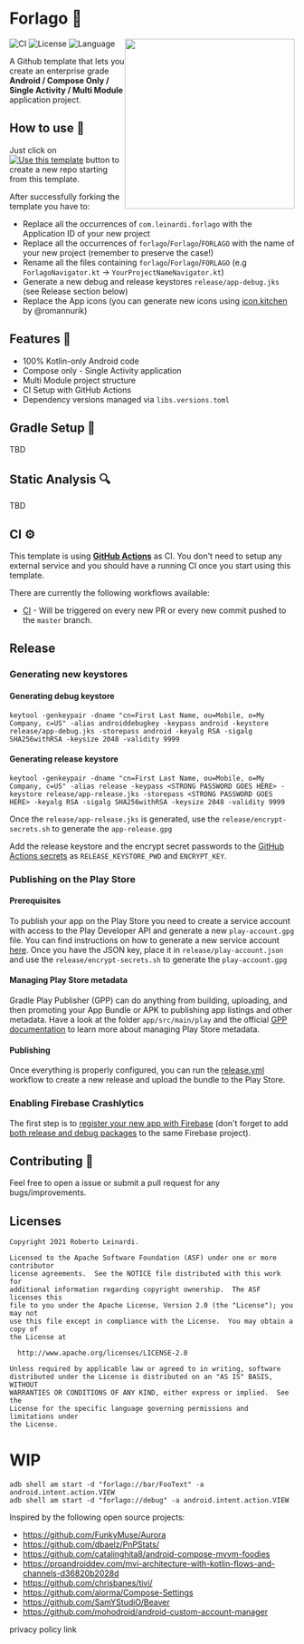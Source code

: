 # Forlago 🍷

<img src="/art/play_store_feature_graphic.png" width="300" align="right" hspace="0" />

![CI](https://github.com/leinardi/Forlago/workflows/CI/badge.svg)  ![License](https://img.shields.io/github/license/leinardi/Forlago.svg) ![Language](https://img.shields.io/github/languages/top/leinardi/Forlago?color=blue&logo=kotlin)

A Github template that lets you create an enterprise grade **Android / Compose Only / Single Activity / Multi Module** application project.

## How to use 👣

Just click on [![Use this template](https://img.shields.io/badge/-Use%20this%20template-brightgreen)](https://github.com/leinardi/Forlago/generate)
button to create a new repo starting from this template.

After successfully forking the template you have to:

- Replace all the occurrences of `com.leinardi.forlago` with the Application ID of your new project
- Replace all the occurrences of `forlago`/`Forlago`/`FORLAGO` with the name of your new project (remember to preserve the case!)
- Rename all the files containing `forlago`/`Forlago`/`FORLAGO` (e.g `ForlagoNavigator.kt` -> `YourProjectNameNavigator.kt`)
- Generate a new debug and release keystores `release/app-debug.jks` (see Release section below)
- Replace the App icons (you can generate new icons using [icon.kitchen](https://icon.kitchen/) by @romannurik)

## Features 🎨

- 100% Kotlin-only Android code
- Compose only - Single Activity application
- Multi Module project structure
- CI Setup with GitHub Actions
- Dependency versions managed via `libs.versions.toml`

## Gradle Setup 🐘

TBD

## Static Analysis 🔍

TBD

## CI ⚙️

This template is using [**GitHub Actions**](https://github.com/leinardi/Forlago/actions) as CI. You don't need to setup any external service and you
should have a running CI once you start using this template.

There are currently the following workflows available:

- [CI](.github/workflows/ci.yml) - Will be triggered on every new PR or every new commit pushed to the `master` branch.

## Release

### Generating new keystores

#### Generating debug keystore

```
keytool -genkeypair -dname "cn=First Last Name, ou=Mobile, o=My Company, c=US" -alias androiddebugkey -keypass android -keystore release/app-debug.jks -storepass android -keyalg RSA -sigalg SHA256withRSA -keysize 2048 -validity 9999
```

#### Generating release keystore

```
keytool -genkeypair -dname "cn=First Last Name, ou=Mobile, o=My Company, c=US" -alias release -keypass <STRONG PASSWORD GOES HERE> -keystore release/app-release.jks -storepass <STRONG PASSWORD GOES HERE> -keyalg RSA -sigalg SHA256withRSA -keysize 2048 -validity 9999
```

Once the `release/app-release.jks` is generated, use the `release/encrypt-secrets.sh` to generate the `app-release.gpg`

Add the release keystore and the encrypt secret passwords to
the [GitHub Actions secrets](https://docs.github.com/en/actions/security-guides/encrypted-secrets) as `RELEASE_KEYSTORE_PWD` and `ENCRYPT_KEY`.

### Publishing on the Play Store

#### Prerequisites

To publish your app on the Play Store you need to create a service account with access to the Play Developer API and generate a new `play-account.gpg`
file. You can find instructions on how to generate a new service account [here](https://github.com/Triple-T/gradle-play-publisher#service-account).
Once you have the JSON key, place it in `release/play-account.json` and use the `release/encrypt-secrets.sh` to generate the `play-account.gpg`

#### Managing Play Store metadata

Gradle Play Publisher (GPP) can do anything from building, uploading, and then promoting your App Bundle or APK to publishing app listings and other
metadata. Have a look at the folder `app/src/main/play` and the
official [GPP documentation](https://github.com/Triple-T/gradle-play-publisher#managing-play-store-metadata)
to learn more about managing Play Store metadata.

#### Publishing

Once everything is properly configured, you can run the [release.yml](.github/workflows/release.yml) workflow to create a new release and upload the
bundle to the Play Store.

### Enabling Firebase Crashlytics

The first step is to [register your new app with Firebase](https://firebase.google.com/docs/android/setup?hl=en) (don't forget to add [both release and
debug packages](https://firebase.googleblog.com/2016/08/organizing-your-firebase-enabled-android-app-builds.html) to the same Firebase project).

## Contributing 🤝

Feel free to open a issue or submit a pull request for any bugs/improvements.

## Licenses

```
Copyright 2021 Roberto Leinardi.

Licensed to the Apache Software Foundation (ASF) under one or more contributor
license agreements.  See the NOTICE file distributed with this work for
additional information regarding copyright ownership.  The ASF licenses this
file to you under the Apache License, Version 2.0 (the "License"); you may not
use this file except in compliance with the License.  You may obtain a copy of
the License at

  http://www.apache.org/licenses/LICENSE-2.0

Unless required by applicable law or agreed to in writing, software
distributed under the License is distributed on an "AS IS" BASIS, WITHOUT
WARRANTIES OR CONDITIONS OF ANY KIND, either express or implied.  See the
License for the specific language governing permissions and limitations under
the License.
```

# WIP

```
adb shell am start -d "forlago://bar/FooText" -a android.intent.action.VIEW
adb shell am start -d "forlago://debug" -a android.intent.action.VIEW
```

Inspired by the following open source projects:

- https://github.com/FunkyMuse/Aurora
- https://github.com/dbaelz/PnPStats/
- https://github.com/catalinghita8/android-compose-mvvm-foodies
- https://proandroiddev.com/mvi-architecture-with-kotlin-flows-and-channels-d36820b2028d
- https://github.com/chrisbanes/tivi/
- https://github.com/alorma/Compose-Settings
- https://github.com/SamYStudiO/Beaver
- https://github.com/mohodroid/android-custom-account-manager

privacy policy link
